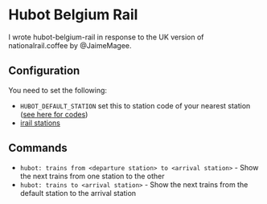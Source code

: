 # Hubot Belgium Rail

I wrote hubot-belgium-rail in response to the UK version of nationalrail.coffee by @JaimeMagee.

## Configuration

You need to set the following:

 - `HUBOT_DEFAULT_STATION` set this to station code of your nearest station ([see here for codes](https://docs.irail.be/#stations))
 - [irail stations](https://github.com/iRail/stations)

## Commands

 - `hubot: trains from <departure station> to <arrival station>` - Show the next trains from one station to the other
 - `hubot: trains to <arrival station>` - Show the next trains from the default station to the arrival station
